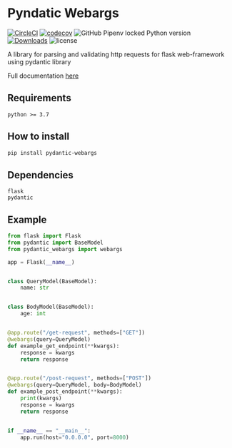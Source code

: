 # Pyndatic Webargs
[![CircleCI](https://circleci.com/gh/ahmednafies/pydantic-webargs.svg?style=shield)](https://circleci.com/gh/ahmednafies/pydantic-webargs) [![codecov](https://codecov.io/gh/ahmednafies/pydantic-webargs/branch/master/graph/badge.svg)](https://codecov.io/gh/ahmednafies/pydantic-webargs) ![GitHub Pipenv locked Python version](https://img.shields.io/github/pipenv/locked/python-version/ahmednafies/pydantic-webargs) [![Downloads](https://pepy.tech/badge/pydantic-webargs)](https://pepy.tech/project/pydantic-webargs) ![license](https://img.shields.io/badge/license-MIT-green)

A library for parsing and validating http requests for flask web-framework using pydantic library 

Full documentation [here](https://ahmednafies.github.io/pydantic-webargs/)

## Requirements

	python >= 3.7

## How to install

```bash
pip install pydantic-webargs
```

## Dependencies

	flask
	pydantic

## Example


```python
from flask import Flask
from pydantic import BaseModel
from pydantic_webargs import webargs

app = Flask(__name__)


class QueryModel(BaseModel):
    name: str


class BodyModel(BaseModel):
    age: int


@app.route("/get-request", methods=["GET"])
@webargs(query=QueryModel)
def example_get_endpoint(**kwargs):
    response = kwargs
    return response


@app.route("/post-request", methods=["POST"])
@webargs(query=QueryModel, body=BodyModel)
def example_post_endpoint(**kwargs):
    print(kwargs)
    response = kwargs
    return response


if __name__ == "__main__":
    app.run(host="0.0.0.0", port=8000)
```
